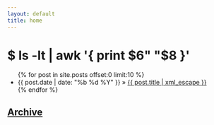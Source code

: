 ```yaml
---
layout: default
title: home
---
```


# $ ls -lt | awk '{ print $6" "$8 }'

<ul class="posts">
	{% for post in site.posts offset:0 limit:10  %}
	<li><span>{{ post.date | date: "%b %d %Y" }}</span> &raquo; <a href="{{ post.url }}">{{ post.title | xml_escape }}</a></li>
	{% endfor %}
</ul>

## [Archive](/archive.html)
